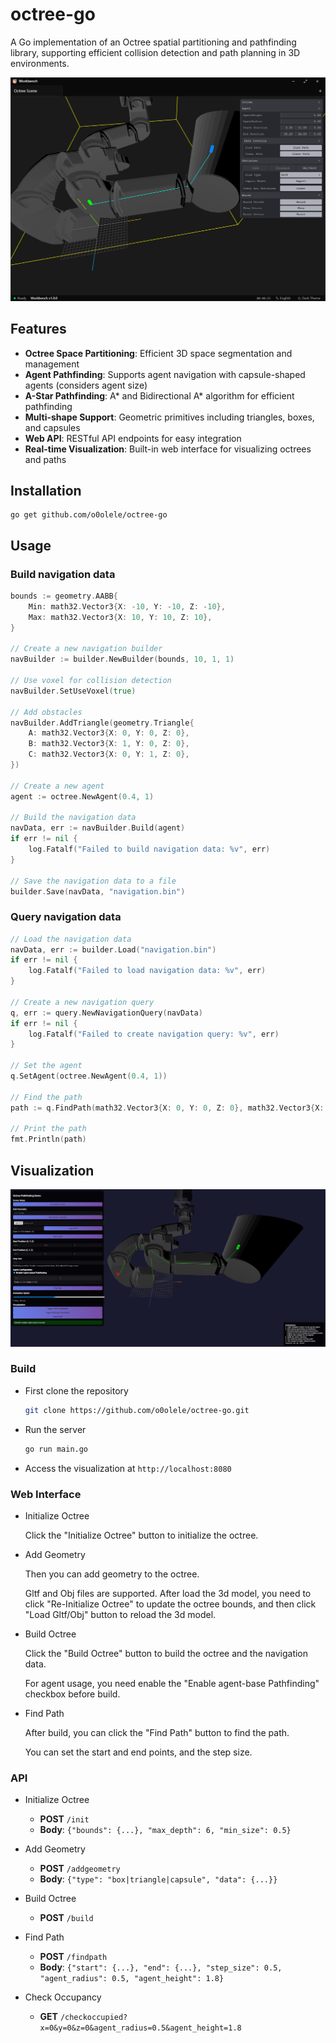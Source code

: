 # octree-go

A Go implementation of an Octree spatial partitioning and pathfinding library, supporting efficient collision detection and path planning in 3D environments.

![img](./img/app.png)

## Features

- **Octree Space Partitioning**: Efficient 3D space segmentation and management
- **Agent Pathfinding**: Supports agent navigation with capsule-shaped agents (considers agent size)
- **A-Star Pathfinding**: A* and Bidirectional A* algorithm for efficient pathfinding
- **Multi-shape Support**: Geometric primitives including triangles, boxes, and capsules
- **Web API**: RESTful API endpoints for easy integration
- **Real-time Visualization**: Built-in web interface for visualizing octrees and paths

## Installation
```shell
go get github.com/o0olele/octree-go
```

## Usage

### Build navigation data
```go
bounds := geometry.AABB{
	Min: math32.Vector3{X: -10, Y: -10, Z: -10},
	Max: math32.Vector3{X: 10, Y: 10, Z: 10},
}

// Create a new navigation builder
navBuilder := builder.NewBuilder(bounds, 10, 1, 1)

// Use voxel for collision detection
navBuilder.SetUseVoxel(true)

// Add obstacles
navBuilder.AddTriangle(geometry.Triangle{
	A: math32.Vector3{X: 0, Y: 0, Z: 0},
	B: math32.Vector3{X: 1, Y: 0, Z: 0},
	C: math32.Vector3{X: 0, Y: 1, Z: 0},
})

// Create a new agent
agent := octree.NewAgent(0.4, 1)

// Build the navigation data
navData, err := navBuilder.Build(agent)
if err != nil {
	log.Fatalf("Failed to build navigation data: %v", err)
}

// Save the navigation data to a file
builder.Save(navData, "navigation.bin")
```

### Query navigation data
```go
// Load the navigation data
navData, err := builder.Load("navigation.bin")
if err != nil {
	log.Fatalf("Failed to load navigation data: %v", err)
}

// Create a new navigation query
q, err := query.NewNavigationQuery(navData)
if err != nil {
	log.Fatalf("Failed to create navigation query: %v", err)
}

// Set the agent  
q.SetAgent(octree.NewAgent(0.4, 1))

// Find the path
path := q.FindPath(math32.Vector3{X: 0, Y: 0, Z: 0}, math32.Vector3{X: 10, Y: 10, Z: 10})

// Print the path
fmt.Println(path)
```

## Visualization

![example](./img/example.png)

### Build

- First clone the repository
  ```bash
  git clone https://github.com/o0olele/octree-go.git
  ```
- Run the server
  ```bash
  go run main.go
  ```
- Access the visualization at `http://localhost:8080`

### Web Interface

- Initialize Octree
  
  Click the "Initialize Octree" button to initialize the octree.

- Add Geometry
  
  Then you can add geometry to the octree. 
  
  Gltf and Obj files are supported. After load the 3d model, you need to click "Re-Initialize Octree" to update the octree bounds, and then click "Load Gltf/Obj" button to reload the 3d model.

- Build Octree

  Click the "Build Octree" button to build the octree and the navigation data. 
  
  For agent usage, you need enable the "Enable agent-base Pathfinding" checkbox before build.

- Find Path

  After build, you can click the "Find Path" button to find the path.

  You can set the start and end points, and the step size.

### API

- Initialize Octree
  - **POST** `/init`
  - **Body**: `{"bounds": {...}, "max_depth": 6, "min_size": 0.5}`

- Add Geometry
  - **POST** `/addgeometry`
  - **Body**: `{"type": "box|triangle|capsule", "data": {...}}`

- Build Octree
  - **POST** `/build`

- Find Path
  - **POST** `/findpath`
  - **Body**: `{"start": {...}, "end": {...}, "step_size": 0.5, "agent_radius": 0.5, "agent_height": 1.8}`

- Check Occupancy
  - **GET** `/checkoccupied?x=0&y=0&z=0&agent_radius=0.5&agent_height=1.8`
